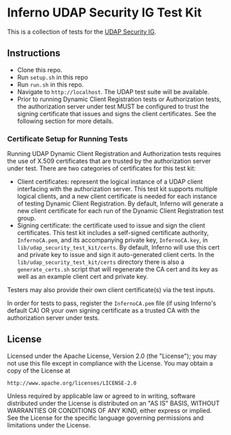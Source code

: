 # Inferno UDAP Security IG Test Kit 

This is a collection of tests for the [UDAP Security
IG](https://hl7.org/fhir/us/udap-security/index.html).

## Instructions

- Clone this repo.
- Run `setup.sh` in this repo
- Run `run.sh` in this repo.
- Navigate to `http://localhost`. The UDAP test suite will be available.
- Prior to running Dynamic Client Registration tests or Authorization tests, the
  authorization server under test MUST be configured to trust the signing
  certificate that issues and signs the client certificates. See the following
  section for more details. 

### Certificate Setup for Running Tests

Running UDAP Dynamic Client Registration and Authorization tests requires the
use of X.509 certificates that are trusted by the authorization server under
test.  There are two categories of certificates for this test kit:
- Client certificates: represent the logical instance of a UDAP client interfacing
  with the authorization server.  This test
  kit supports multiple logical clients, and a new client certificate is needed for each instance of
  testing Dynamic Client Registration.  By default, Inferno will generate a
  new client certificate for each run of the Dynamic Client Registration test
  group.
- Signing certificate: the certificate used to issue and sign the client
  certificates.  This test kit includes a self-signed certificate
  authority, `InfernoCA.pem`, and its accompanying private key, `InfernoCA.key`,
  in `lib/udap_security_test_kit/certs`.
  By default, Inferno will use this cert and private key to
  issue and sign it auto-generated client certs.  In the `lib/udap_security_test_kit/certs`
  directory there is also a `generate_certs.sh` script that will
  regenerate the CA cert and its key as well as an example client cert and
  private key.

Testers may also provide their own client certificate(s) via the
test inputs.

In order for tests to pass, register the `InfernoCA.pem` file (if using
Inferno's default CA) OR your own signing certificate as a trusted CA with
the authorization server under tests. 


## License

Licensed under the Apache License, Version 2.0 (the "License"); you may not use
this file except in compliance with the License. You may obtain a copy of the
License at
```
http://www.apache.org/licenses/LICENSE-2.0
```
Unless required by applicable law or agreed to in writing, software distributed
under the License is distributed on an "AS IS" BASIS, WITHOUT WARRANTIES OR
CONDITIONS OF ANY KIND, either express or implied. See the License for the
specific language governing permissions and limitations under the License.
